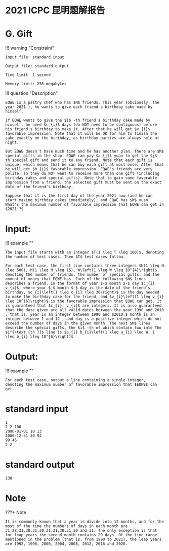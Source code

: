 # 2021 ICPC 昆明题解报告



# G. Gift

!!! warning "Constraint"

    Input file: standard input
    
    Output file: standard output
    
    Time limit: 1 second
    
    Memory limit: 256 megabytes



!!! question "Description"


    EQWE is a pastry chef who has $N$ friends. This year (obviously, the year 2021 ), he wants to give each friend a birthday cake made by himself.
    
    If EQWE wants to give the $i$ -th friend a birthday cake made by himself, he need $c_{i}$ days (do NOT need to be contiguous) before his friend's birthday to make it. After that he will get $v_{i}$ favorable impression. Note that it will be OK for him to finish the cake exactly on the birthday, as birthday parties are always held at night.
    
    But EQWE doesn't have much time and he has another plan. There are $M$ special gifts in the shop. EQWE can pay $a_{j}$ yuan to get the $j$ -th special gift and send it to any friend. Note that each gift is unique, which means that he can buy each gift at most once. After that he will get $b_{j}$ favorable impression. EQWE's friends are very polite, so they do NOT want to receive more than one gift (including birthday cakes and special gifts). Note that to gain some favorable impression from a friend, the selected gift must be sent on the exact date of the friend's birthday.
    
    Suppose that it is the first day of the year 2021 now (and he can start making birthday cakes immediately), and EQWE has $W$ yuan. What's the maximum number of favorable impression that EQWE can get in $2021 ?$

# Input:

!!! example ""

    The input file starts with an integer $T(1 \leq T \leq 100)$, denoting the number of test cases. Then $T$ test cases follow.
    
    For each test case, the first line contains three integers $N(1 \leq N \leq 500), M(1 \leq M \leq 15), W\left(1 \leq W \leq 10^{4}\right)$, denoting the number of friends, the number of special gifts, and the amount of money that EQWE has. Each of the following $N$ lines describes a friend, in the format of year $-$ month $-$ day $c_{i} v_{i}$, where year $-$ month $-$ day is the date of the friend's birthday, $c_{i}\left(1 \leq c_{i} \leq 30\right)$ is the day needed to make the birthday cake for the friend, and $v_{i}\left(1 \leq v_{i} \leq 10^{6}\right)$ is the favorable impression that EQWE can get. It is guaranteed that $c_{i}, v_{i}$ are integers. It is also guaranteed that the date given are all valid dates between the year 1990 and 2010 , that is, year is an integer between 1990 and $2010,$ month is an integer between 1 and 12 , and day is a positive integer which do not exceed the number of days in the given month. The next $M$ lines describe the special gifts, the $i$ -th of which contain two inte The $i^{\text {th }}$ line is $a_{i} b_{i}\left(1 \leq a_{i} \leq W, 1 \leq b_{i} \leq 10^{6}\right)$

# Output:

!!! example ""

    For each test case, output a line containing a single integer, denoting the maximum number of favorable impression that $EQWE$ can get.

# standard input


```
1
2 2 100
2000-01-01 10 13
2000-12-31 30 92
99 46
2 2
```

# standard output

```
138
```

# Note

???+ Note

    It is commonly known that a year is divide into 12 months, and for the most of the time the numbers of days in each month are 31,28,31,30,31,30,31,31,30,31,30 and 31. The only exception is that for leap years the second month contains 29 days. Of the time range mentioned in the problem (that is, from 1990 to 2021), the leap years are 1992, 1996, 2000, 2004, 2008, 2012, 2016 and 2020.